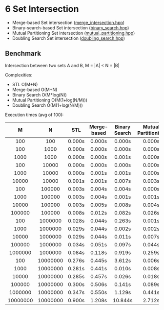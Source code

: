 # 6 Set Intersection

 
- Merge-based Set intersection ([merge_intersection.hpp](merge_intersection.hpp))
- Binary-search-based Set intersection ([binary_search.hpp](binary_search_intersection.hpp))
- Mutual Partitioning Set intersection ([mutual_partitioning.hpp](mutual_partitioning.hpp))
- Doubling Search Set intersection ([doubling_search.hpp](doubling_search.hpp))


Benchmark
------------------

Intersection between two sets A and B, M = |A| < N = |B| 

Complexities:
- STL O(M+N)
- Merge-based O(M+N) 
- Binary Search O(M*log(N))
- Mutual Partitioning O(M(1+log(N/M)))
- Doubling Search O(M(1+log(N/M)))

Execution times (avg of 100):

|  M  |  N  |  STL  |  Merge-based  |  Binary Search  |  Mutual Partitioning  |  Doubling Search  |
|:---:|:---:|:-----:|:-------------:|:---------------:|:---------------------:|:------------------:|
|      100 |      100 | 0.000s | 0.000s | 0.000s | 0.000s | 0.000s |
|      100 |     1000 | 0.000s | 0.000s | 0.000s | 0.000s | 0.000s |
|     1000 |     1000 | 0.000s | 0.000s | 0.001s | 0.000s | 0.001s |
|      100 |    10000 | 0.000s | 0.000s | 0.000s | 0.000s | 0.000s |
|     1000 |    10000 | 0.000s | 0.001s | 0.001s | 0.000s | 0.001s |
|    10000 |    10000 | 0.001s | 0.001s | 0.007s | 0.003s | 0.007s |
|      100 |   100000 | 0.003s | 0.004s | 0.004s | 0.000s | 0.000s |
|     1000 |   100000 | 0.003s | 0.004s | 0.001s | 0.001s | 0.001s |
|    10000 |   100000 | 0.003s | 0.005s | 0.008s | 0.004s | 0.009s |
|   100000 |   100000 | 0.008s | 0.012s | 0.082s | 0.026s | 0.082s |
|      100 |  1000000 | 0.028s | 0.044s | 0.263s | 0.001s | 0.001s |
|     1000 |  1000000 | 0.029s | 0.044s | 0.002s | 0.002s | 0.002s |
|    10000 |  1000000 | 0.029s | 0.044s | 0.011s | 0.007s | 0.012s |
|   100000 |  1000000 | 0.034s | 0.051s | 0.097s | 0.044s | 0.105s |
|  1000000 |  1000000 | 0.084s | 0.118s | 0.919s | 0.259s | 0.948s |
|      100 | 10000000 | 0.276s | 0.445s | 3.612s | 0.006s | 0.007s |
|     1000 | 10000000 | 0.281s | 0.441s | 0.010s | 0.008s | 0.009s |
|    10000 | 10000000 | 0.285s | 0.457s | 0.026s | 0.018s | 0.025s |
|   100000 | 10000000 | 0.300s | 0.506s | 0.141s | 0.089s | 0.162s |
|  1000000 | 10000000 | 0.347s | 0.550s | 1.129s | 0.441s | 1.164s |
| 10000000 | 10000000 | 0.900s | 1.208s | 10.844s | 2.712s | 10.976s |

